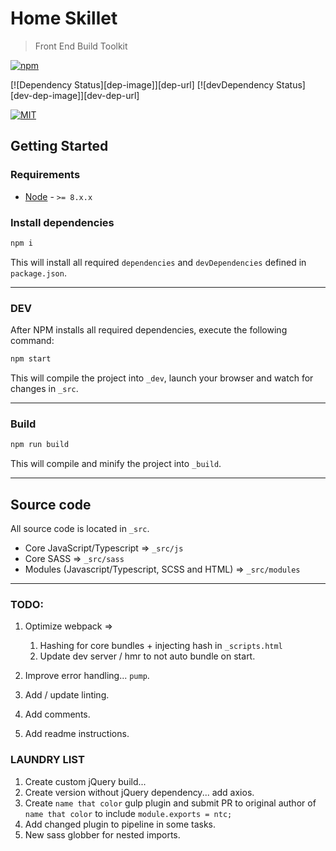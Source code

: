 # Home Skillet
> Front End Build Toolkit

[![npm][npm-image]]()

[![Dependency Status][dep-image]][dep-url] [![devDependency Status][dev-dep-image]][dev-dep-url]

[![MIT][mit-image]][mit-url]

## Getting Started

### Requirements
* [Node][node-url] - `>= 8.x.x`

### Install dependencies
```sh
npm i
```
This will install all required `dependencies` and `devDependencies` defined in `package.json`.

-----------------------

### DEV
After NPM installs all required dependencies, execute the following command:
```sh
npm start
```
This will compile the project into `_dev`, launch your browser and watch for changes in `_src`.

-----------------------

### Build
```sh
npm run build
```
This will compile and minify the project into `_build`.

-----------------------

## Source code
All source code is located in `_src`.

* Core JavaScript/Typescript => `_src/js`
* Core SASS => `_src/sass`
* Modules (Javascript/Typescript, SCSS and HTML) => `_src/modules`

-----------------------

### TODO:

1. Optimize webpack =>
    1. Hashing for core bundles + injecting hash in `_scripts.html`
    1. Update dev server / hmr to not auto bundle on start.

1. Improve error handling... `pump`.
1. Add / update linting.
1. Add comments.
1. Add readme instructions.

### LAUNDRY LIST
1. Create custom jQuery build...
1. Create version without jQuery dependency... add axios.
1. Create `name that color` gulp plugin and submit PR to original author of `name that color` to include `module.exports = ntc;`
1. Add changed plugin to pipeline in some tasks.
1. New sass globber for nested imports.

[node-url]: https://nodejs.org/en/
[npm-url]: https://www.npmjs.com/
[npm-image]: https://img.shields.io/npm/v/npm.svg
[mit-image]: https://img.shields.io/github/license/mashape/apistatus.svg
[mit-url]: https://github.com/jthomas077/home-skillet/blob/master/LICENSE

